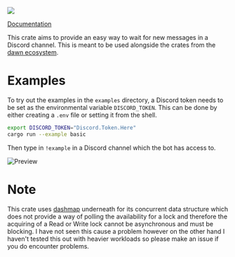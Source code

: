 ![](https://github.com/HiruNya/dawn-wait/workflows/Rust/badge.svg)

[Documentation](https://hiru.dev/docs/dawn-wait/)

<!-- cargo-sync-readme start -->

This crate aims to provide an easy way to wait for new messages in a Discord channel.
This is meant to be used alongside the crates from the [dawn ecosystem](https://github.com/dawn-rs/dawn).

# Examples
To try out the examples in the `examples` directory,
a Discord token needs to be set as the environmental variable `DISCORD_TOKEN`.
This can be done by either creating a `.env` file or setting it from the shell.
```bash
export DISCORD_TOKEN="Discord.Token.Here"
cargo run --example basic
```
Then type in `!example` in a Discord channel which the bot has access to.

![Preview](https://imgur.com/ZlvcM6K.png)

# Note
This crate uses [dashmap] underneath for its concurrent data structure
which does not provide a way of polling the availability for a lock and therefore
the acquiring of a Read or Write lock cannot be asynchronous and must be blocking.
I have not seen this cause a problem however on the other hand I haven't tested this out
with heavier workloads so please make an issue if you do encounter problems.

[dashmap]: https://crates.io/crates/dashmap

<!-- cargo-sync-readme end -->
